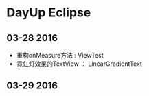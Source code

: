# DayUp  Eclipse

## 03-28 2016

*   重构onMeasure方法 : ViewTest
*   霓虹灯效果的TextView ： LinearGradientText

## 03-29 2016